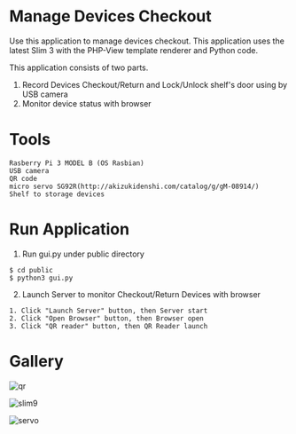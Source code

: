 # Manage Devices Checkout

Use this application to manage devices checkout. This application uses the latest Slim 3 with the PHP-View template renderer and Python code.

This application consists of two parts.
1. Record Devices Checkout/Return and Lock/Unlock shelf's door using by USB camera
2. Monitor device status with browser

# Tools
```
Rasberry Pi 3 MODEL B (OS Rasbian)
USB camera
QR code
micro servo SG92R(http://akizukidenshi.com/catalog/g/gM-08914/)
Shelf to storage devices
```

# Run Application

1. Run gui.py under public directory  
```
$ cd public
$ python3 gui.py
```

2. Launch Server to monitor Checkout/Return Devices with browser
```
1. Click "Launch Server" button, then Server start
2. Click "Open Browser" button, then Browser open
3. Click "QR reader" button, then QR Reader launch
```

# Gallery

![qr](https://user-images.githubusercontent.com/54470624/64060375-b2043100-cc06-11e9-9267-ae9bd3b266cb.png)

![slim9](https://user-images.githubusercontent.com/54470624/64060393-d9f39480-cc06-11e9-8b92-aa5a0ec6d351.png)

![servo](https://user-images.githubusercontent.com/54470624/64060400-f7286300-cc06-11e9-8ffb-a19b143243b3.png)

